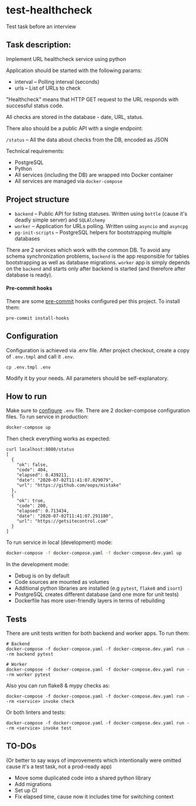 # test-healthcheck
Test task before an interview

## Task description:
Implement URL healthcheck service using python

Application should be started with the following params:
  - interval – Polling interval (seconds)
  - urls – List of URLs to check

"Healthcheck" means that HTTP GET request to the URL responds with
successful status code.

All checks are stored in the database - date, URL, status.

There also should be a public API with a single endpoint:

`/status` – All the data about checks from the DB, encoded as JSON

Technical requirements:
- PostgreSQL
- Python
- All services (including the DB) are wrapped into Docker container
- All services are managed via `docker-compose`

## Project structure
- `backend` – Public API for listing statuses. Written using `bottle` (cause it's
deadly simple server) and `SQLAlchemy`
- `worker` – Application for URLs polling. Written using `asyncio` and `asyncpg`
- `pg-init-scripts` – PostgreSQL helpers for bootstrapping multiple databases

There are 2 services which work with the common DB. To avoid any schema synchronization
problems, `backend` is the app responsible for tables bootstrapping as well as database
migrations. `worker` app is simply depends on the `backend` and starts only after backend
is started (and therefore after database is ready).

#### Pre-commit hooks
There are some [pre-commit](https://pre-commit.com/) hooks configured per this project.
To install them:
```shell script
pre-commit install-hooks
```

## Configuration

Configuration is achieved via .env file. After project checkout, create a copy
of `.env.tmpl` and call it `.env`.
```shell script
cp .env.tmpl .env
```
Modify it by your needs. All parameters should be self-explanatory.

## How to run
Make sure to [configure](##Configuration) `.env` file.
There are 2 docker-compose configuration files. To run service in production:
```bash
docker-compose up
```

Then check everything works as expected:
```shell script
curl localhost:8080/status
[
  {
    "ok": false,
    "code": 404,
    "elapsed": 0.439211,
    "date": "2020-07-02T11:41:07.029079",
    "url": "https://github.com/oops/mistake"
  },
  {
    "ok": true,
    "code": 200,
    "elapsed": 0.713434,
    "date": "2020-07-02T11:41:07.291180",
    "url": "https://getsitecontrol.com"
  }
]
```

To run service in local (development) mode:
```bash
docker-compose -f docker-compose.yaml -f docker-compose.dev.yaml up
```

In the development mode:
- Debug is on by default
- Code sources are mounted as volumes
- Additional python libraries are installed (e.g `pytest`, `flake8` and `isort`)
- PostgreSQL creates different database (and one more for unit tests)
- Dockerfile has more user-friendly layers in terms of rebuilding

## Tests
There are unit tests written for both backend and worker apps. To run them:
```shell script
# Backend
docker-compose -f docker-compose.yaml -f docker-compose.dev.yaml run --rm backend pytest

# Worker
docker-compose -f docker-compose.yaml -f docker-compose.dev.yaml run --rm worker pytest
```

Also you can run flake8 & mypy checks as:
```shell script
docker-compose -f docker-compose.yaml -f docker-compose.dev.yaml run --rm <service> invoke check
```

Or both linters and tests:
```shell script
docker-compose -f docker-compose.yaml -f docker-compose.dev.yaml run --rm <service> invoke test
```


## TO-DOs
(Or better to say ways of improvements which intentionally were omitted cause
it's a test task, not a prod-ready app)

- Move some duplicated code into a shared python library
- Add migrations
- Set up CI
- Fix elapsed time, cause now it includes time for switching context
